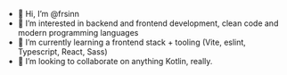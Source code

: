 - 👋 Hi, I’m @frsinn
- 👀 I’m interested in backend and frontend development, clean code and modern programming languages
- 🌱 I’m currently learning a frontend stack + tooling (Vite, eslint, Typescript, React, Sass)
- 💞️ I’m looking to collaborate on anything Kotlin, really.

<!---
frsinn/frsinn is a ✨ special ✨ repository because its `README.md` (this file) appears on your GitHub profile.
You can click the Preview link to take a look at your changes.
--->
